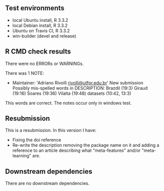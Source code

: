 ## Test environments
* local Ubuntu install, R 3.3.2
* local Debian install, R 3.3.2
* Ubuntu on Travis CI, R 3.3.2
* win-builder (devel and release)

## R CMD check results
There were no ERRORs or WARNINGs.

There was 1 NOTE:

* Maintainer: 'Adriano Rivolli <rivolli@utfpr.edu.br>'
New submission
Possibly mis-spelled words in DESCRIPTION:
  Brazdil (19:3)
  Giraud (19:16)
  Soares (19:36)
  Vilalta (19:48)
  datasets (10:42, 13:3)

This words are correct. The notes occur only in windows test.

## Resubmission
This is a resubmission. In this version I have:

* Fixing the doi reference
* Re-write the description removing the package name on it and adding a reference 
  to an article describing what "meta-features" and/or "meta-learning" are.

## Downstream dependencies
There are no downstream dependencies.
